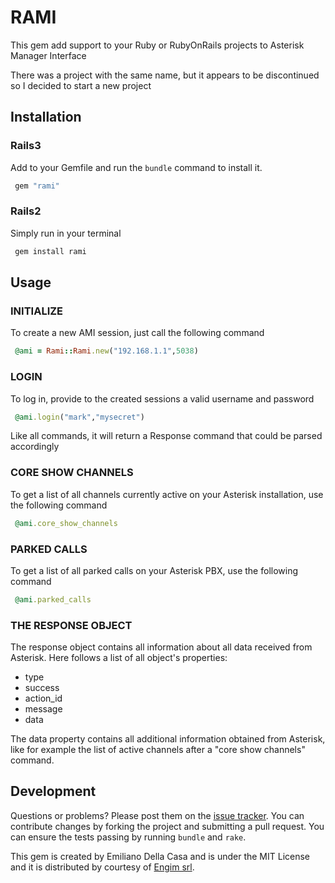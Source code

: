 # RAMI

This gem add support to your Ruby or RubyOnRails projects to Asterisk Manager Interface

There was a project with the same name, but it appears to be discontinued so I decided to start a new project

## Installation

### Rails3

Add to your Gemfile and run the `bundle` command to install it.

```ruby
 gem "rami"
```

### Rails2

Simply run in your terminal

```ruby
 gem install rami
```

## Usage

### INITIALIZE

To create a new AMI session, just call the following command

```ruby
 @ami = Rami::Rami.new("192.168.1.1",5038)
```

### LOGIN

To log in, provide to the created sessions a valid username and password 

```ruby
 @ami.login("mark","mysecret")
```

Like all commands, it will return a Response command that could be parsed accordingly

### CORE SHOW CHANNELS

To get a list of all channels currently active on your Asterisk installation, use the following command

```ruby
 @ami.core_show_channels
```

### PARKED CALLS

To get a list of all parked calls on your Asterisk PBX, use the following command

```ruby
 @ami.parked_calls
```


### THE RESPONSE OBJECT

The response object contains all information about all data received from Asterisk. Here follows a list of all object's properties:

- type
- success
- action_id
- message
- data

The data property contains all additional information obtained from Asterisk, like for example the list of active channels after a "core show channels" command.

## Development

Questions or problems? Please post them on the [issue tracker](https://github.com/emilianodellacasa/rami/issues). You can contribute changes by forking the project and submitting a pull request. You can ensure the tests passing by running `bundle` and `rake`.

This gem is created by Emiliano Della Casa and is under the MIT License and it is distributed by courtesy of [Engim srl](http://www.engim.eu/en).

